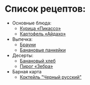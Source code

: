 # Список рецептов:

- Основные блюда:
	- [Курица «Пикассо»](picasso.md)
	- [Картофель «Айдахо»](aidaho.md)
- Выпечка:
	- [Брауни](brownie.md)
	- [Банановые панкейки](banana.md)
- Десерты:
	- [Банановый хлеб](banana.md)
	- [Пирог «Зебра»](zebra.md)
- Барная карта
	- [Коктейль "Черный русский"](russian_black.md)